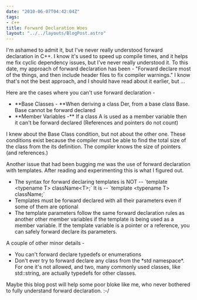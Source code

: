 ```yaml
---
date: "2010-06-07T04:42:04Z"
tags:
- c++
title: Forward Declaration Woes
layout: "../../layouts/BlogPost.astro"
---
```


I'm ashamed to admit it, but I've never really understood forward declaration in C++. I know it's used to speed up compile times, and it helps me fix cyclic dependency issues, but I've never really understood it. To this date, my approach of forward declaration has been - "Forward declare most of the things, and then include header files to fix compiler warnings." I know that's not the best approach, and I should have read about it earlier, but ...

Here are the cases where you can't use forward declaration -
<ul>
	<li>**Base Classes - **When deriving a class Der, from a base class Base. Base cannot be forward declared</li>
	<li>**Member Variables -** If a class A is used  as a member variable then it can't be forward declared (References and pointers do not count)</li>
</ul>
I knew about the Base Class condition, but not about the other one. These conditions exist because the compiler must be able to find the total size of the class from the its definition. The compiler knows the size of pointers (and references.)

Another issue that had been bugging me was the use of forward declaration with templates. After reading and experimenting this is what I figured out.
<ul>
	<li>The syntax for forward declaring templates is NOT -- `template &lt;typename T&gt; className&lt;T&gt;;` It is -- `template &lt;typename T&gt; className;`</li>
	<li>Templates must be forward declared with all their parameters even if some of them are optional</li>
	<li>The template parameters follow the same forward declaration rules as another other member variables if the template is being used as a member variable. If the template variable is a pointer or a reference, you can safely forward declare its parameters.</li>
</ul>
A couple of other minor details -
<ul>
	<li>You can't forward declare typedefs or enumerations</li>
	<li>Don't ever try to forward declare any class from the *std namespace*. For one it's not allowed, and two, many commonly used classes, like std::string, are actually typedefs for other classes.</li>
</ul>
Maybe this blog post will help some poor bloke like me, who never bothered to fully understand forward declaration. :-/
